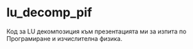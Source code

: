 # lu_decomp_pif

Код за LU декомпозиция към презентацията ми за изпита по Програмиране и изчислителна физика.
